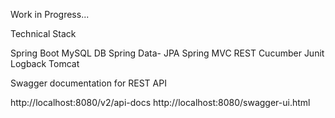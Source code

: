 Work in Progress...

Technical Stack

Spring Boot
MySQL DB
Spring Data- JPA
Spring MVC REST
Cucumber
Junit
Logback
Tomcat

Swagger documentation for REST API

http://localhost:8080/v2/api-docs
http://localhost:8080/swagger-ui.html
